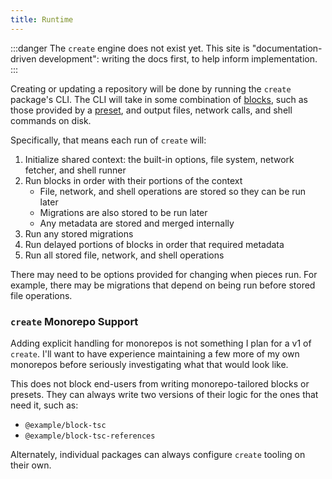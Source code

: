 ```yaml
---
title: Runtime
---
```


:::danger
The `create` engine does not exist yet.
This site is "documentation-driven development": writing the docs first, to help inform implementation.
:::

Creating or updating a repository will be done by running the `create` package's CLI.
The CLI will take in some combination of [blocks](../blocks/about), such as those provided by a [preset](../presets/about), and output files, network calls, and shell commands on disk.

Specifically, that means each run of `create` will:

1. Initialize shared context: the built-in options, file system, network fetcher, and shell runner
2. Run blocks in order with their portions of the context
   - File, network, and shell operations are stored so they can be run later
   - Migrations are also stored to be run later
   - Any metadata are stored and merged internally
3. Run any stored migrations
4. Run delayed portions of blocks in order that required metadata
5. Run all stored file, network, and shell operations

There may need to be options provided for changing when pieces run. For example, there may be migrations that depend on being run before stored file operations.

### `create` Monorepo Support

Adding explicit handling for monorepos is not something I plan for a v1 of `create`. I'll want to have experience maintaining a few more of my own monorepos before seriously investigating what that would look like.

This does not block end-users from writing monorepo-tailored blocks or presets. They can always write two versions of their logic for the ones that need it, such as:

- `@example/block-tsc`
- `@example/block-tsc-references`

Alternately, individual packages can always configure `create` tooling on their own.
